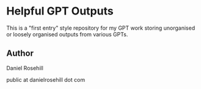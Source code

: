 # Helpful GPT Outputs

This is a "first entry" style repository for my GPT work storing unorganised or loosely organised outputs from various GPTs.

## Author

Daniel Rosehill

public at danielrosehill dot com